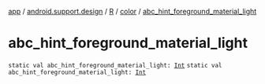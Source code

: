 [app](../../../index.md) / [android.support.design](../../index.md) / [R](../index.md) / [color](index.md) / [abc_hint_foreground_material_light](.)

# abc_hint_foreground_material_light

`static val abc_hint_foreground_material_light: `[`Int`](https://kotlinlang.org/api/latest/jvm/stdlib/kotlin/-int/index.html)
`static val abc_hint_foreground_material_light: `[`Int`](https://kotlinlang.org/api/latest/jvm/stdlib/kotlin/-int/index.html)